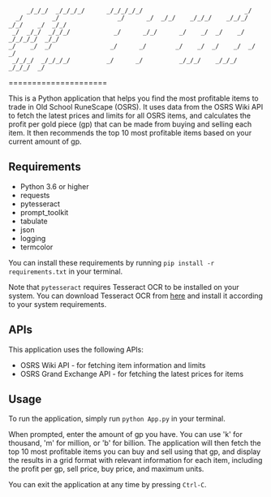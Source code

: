 ```
                                                                  
     _/_/_/  _/_/_/_/      _/_/_/_/_/                            _/                      
  _/        _/                _/      _/  _/_/    _/_/_/    _/_/_/    _/_/    _/  _/_/   
 _/  _/_/  _/_/_/            _/      _/_/      _/    _/  _/    _/  _/_/_/_/  _/_/        
_/    _/  _/                _/      _/        _/    _/  _/    _/  _/        _/           
 _/_/_/  _/_/_/_/          _/      _/          _/_/_/    _/_/_/    _/_/_/  _/            
```
=====================

This is a Python application that helps you find the most profitable items to trade in Old School RuneScape (OSRS). It uses data from the OSRS Wiki API to fetch the latest prices and limits for all OSRS items, and calculates the profit per gold piece (gp) that can be made from buying and selling each item. It then recommends the top 10 most profitable items based on your current amount of gp.

Requirements
------------
- Python 3.6 or higher
- requests
- pytesseract
- prompt_toolkit
- tabulate
- json
- logging
- termcolor

You can install these requirements by running `pip install -r requirements.txt` in your terminal.

Note that `pytesseract` requires Tesseract OCR to be installed on your system. You can download Tesseract OCR from [here](https://github.com/tesseract-ocr/tesseract) and install it according to your system requirements.

APIs
----
This application uses the following APIs:

- OSRS Wiki API - for fetching item information and limits
- OSRS Grand Exchange API - for fetching the latest prices for items

Usage
-----
To run the application, simply run `python App.py` in your terminal.

When prompted, enter the amount of gp you have. You can use 'k' for thousand, 'm' for million, or 'b' for billion. The application will then fetch the top 10 most profitable items you can buy and sell using that gp, and display the results in a grid format with relevant information for each item, including the profit per gp, sell price, buy price, and maximum units.

You can exit the application at any time by pressing `Ctrl-C`.
